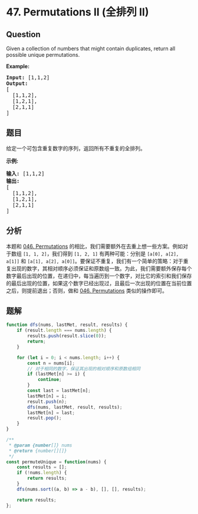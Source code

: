 # 47. Permutations II (全排列 II)

## Question

Given a collection of numbers that might contain duplicates, return all possible unique permutations.

**Example:**

<pre><strong>Input:</strong> [1,1,2]
<strong>Output:</strong>
[
  [1,1,2],
  [1,2,1],
  [2,1,1]
]
</pre>

## 题目

给定一个可包含重复数字的序列，返回所有不重复的全排列。

**示例:**

<pre><strong>输入:</strong> [1,1,2]
<strong>输出:</strong>
[
  [1,1,2],
  [1,2,1],
  [2,1,1]
]</pre>

## 分析

本题和 [046. Permutations](./046.%20Permutations.md) 的相比，我们需要额外在去重上想一些方案。例如对于数组 `[1, 1, 2]`，我们得到 `[1, 2, 1]` 有两种可能：分别是 `[a[0], a[2], a[1]]` 和 `[a[1], a[2], a[0]]`。要保证不重复，我们有一个简单的策略：对于重复出现的数字，其相对顺序必须保证和原数组一致。为此，我们需要额外保存每个数字最后出现的位置，在递归中，每当遍历到一个数字，对比它的索引和我们保存的最后出现的位置，如果这个数字已经出现过，且最后一次出现的位置在当前位置之后，则提前退出；否则，做和 [046. Permutations](./046.%20Permutations.md) 类似的操作即可。

## 题解

```javascript
function dfs(nums, lastMet, result, results) {
    if (result.length === nums.length) {
        results.push(result.slice(0));
        return;
    }

    for (let i = 0; i < nums.length; i++) {
        const n = nums[i];
        // 对于相同的数字，保证其出现的相对顺序和原数组相同
        if (lastMet[n] >= i) {
            continue;
        }
        const last = lastMet[n];
        lastMet[n] = i;
        result.push(n);
        dfs(nums, lastMet, result, results);
        lastMet[n] = last;
        result.pop();
    }
}

/**
 * @param {number[]} nums
 * @return {number[][]}
 */
const permuteUnique = function(nums) {
    const results = [];
    if (!nums.length) {
        return results;
    }
    dfs(nums.sort((a, b) => a - b), [], [], results);

    return results;
};
```
